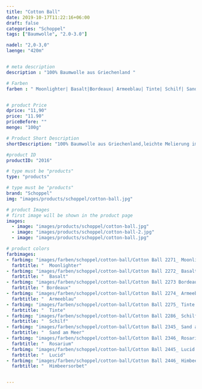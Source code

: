 ```yaml
---
title: "Cotton Ball"
date: 2019-10-17T11:22:16+06:00
draft: false
categories: "Schoppel"
tags: ["Baumwolle", "2.0-3.0"]

nadel: "2,0-3,0" 
laenge: "420m"	


# meta description
description : "100% Baumwolle aus Griechenland "

# Farben
farben : " Moonlighter| Basalt|Bordeaux| Armeeblau| Tinte| Schilf| Sand am Meer| Rosarium| Lucid| Himbeersorbet"


# product Price
dprice: "11,90"
price: "11.90"
priceBefore: ""
menge: "100g"

# Product Short Description
shortDescription: "100% Baumwolle aus Griechenland,leichte Melierung im Farbton"

#product ID
productID: "2016"

# type must be "products"
type: "products"

# type must be "products"
brand: "Schoppel"
img: "images/products/schoppel/cotton-ball.jpg"   

# product Images
# first image will be shown in the product page
images:
  - image: "images/products/schoppel/cotton-ball.jpg"
  - image: "images/products/schoppel/cotton-ball-2.jpg"
  - image: "images/products/schoppel/cotton-ball.jpg"

# product colors
farbimages:
- farbimg: "images/farben/schoppel/cotton-ball/Cotton Ball 2271_ Moonlighter.jpg"	
  farbtitle: "  Moonlighter"
- farbimg: "images/farben/schoppel/cotton-ball/Cotton Ball 2272_ Basalt.jpg"	
  farbtitle: "  Basalt"
- farbimg: "images/farben/schoppel/cotton-ball/Cotton Ball 2273 Bordeaux.jpg"	
  farbtitle: " Bordeaux"
- farbimg: "images/farben/schoppel/cotton-ball/Cotton Ball 2274_ Armeeblau.jpg"	
  farbtitle: "  Armeeblau"
- farbimg: "images/farben/schoppel/cotton-ball/Cotton Ball 2275_ Tinte.jpg"	
  farbtitle: "  Tinte"
- farbimg: "images/farben/schoppel/cotton-ball/Cotton Ball 2286_ Schilf.jpg"	
  farbtitle: "  Schilf"
- farbimg: "images/farben/schoppel/cotton-ball/Cotton Ball 2345_ Sand am Meer.jpg"	
  farbtitle: "  Sand am Meer"
- farbimg: "images/farben/schoppel/cotton-ball/Cotton Ball 2346_ Rosarium.jpg"	
  farbtitle: "  Rosarium"
- farbimg: "images/farben/schoppel/cotton-ball/Cotton Ball 2445_ Lucid.jpg"	
  farbtitle: "  Lucid"
- farbimg: "images/farben/schoppel/cotton-ball/Cotton Ball 2446_ Himbeersorbet.jpg"	
  farbtitle: "  Himbeersorbet"


---
```



